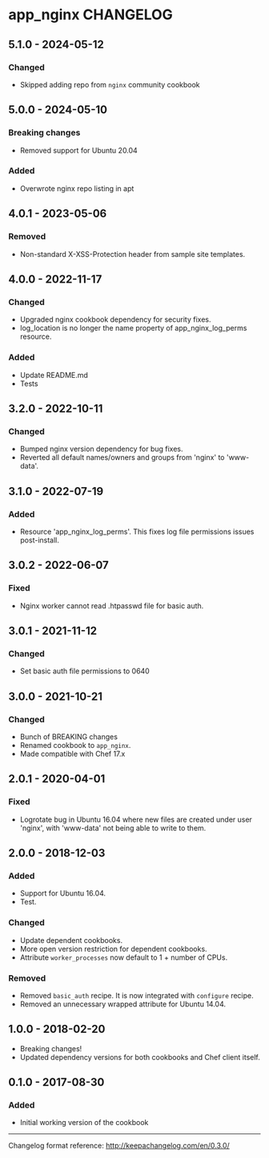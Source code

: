# app_nginx CHANGELOG

## 5.1.0 - 2024-05-12
### Changed
- Skipped adding repo from `nginx` community cookbook

## 5.0.0 - 2024-05-10
### Breaking changes
- Removed support for Ubuntu 20.04

### Added
- Overwrote nginx repo listing in apt

## 4.0.1 - 2023-05-06
### Removed
- Non-standard X-XSS-Protection header from sample site templates.

## 4.0.0 - 2022-11-17
### Changed
- Upgraded nginx cookbook dependency for security fixes.
- log_location is no longer the name property of app_nginx_log_perms resource.

### Added
- Update README.md
- Tests

## 3.2.0 - 2022-10-11
### Changed
- Bumped nginx version dependency for bug fixes.
- Reverted all default names/owners and groups from 'nginx' to 'www-data'.

## 3.1.0 - 2022-07-19
### Added
- Resource 'app_nginx_log_perms'. This fixes log file permissions issues post-install.

## 3.0.2 - 2022-06-07
### Fixed
- Nginx worker cannot read .htpasswd file for basic auth.

## 3.0.1 - 2021-11-12
### Changed
- Set basic auth file permissions to 0640

## 3.0.0 - 2021-10-21
### Changed
- Bunch of BREAKING changes
- Renamed cookbook to `app_nginx`.
- Made compatible with Chef 17.x

## 2.0.1 - 2020-04-01
### Fixed
- Logrotate bug in Ubuntu 16.04 where new files are created under user 'nginx', with 'www-data' not being able to write to them.

## 2.0.0 - 2018-12-03
### Added
- Support for Ubuntu 16.04.
- Test.

### Changed
- Update dependent cookbooks.
- More open version restriction for dependent cookbooks.
- Attribute `worker_processes` now default to 1 + number of CPUs.

### Removed
- Removed `basic_auth` recipe. It is now integrated with `configure` recipe.
- Removed an unnecessary wrapped attribute for Ubuntu 14.04.

## 1.0.0 - 2018-02-20
- Breaking changes!
- Updated dependency versions for both cookbooks and Chef client itself.

## 0.1.0 - 2017-08-30
### Added
- Initial working version of the cookbook

---
Changelog format reference: http://keepachangelog.com/en/0.3.0/
